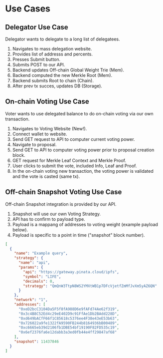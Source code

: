 # Use Cases

## Delegator Use Case

Delegator wants to delegate to a long list of delegatees.
 
1. Navigates to mass delegation website.
1. Provides list of addresss and percents.
1. Presses Submit button.
1. Submits POST to our API.
1. Backend updates Off-chain Global Weight Trie (Mem).
1. Backend computed the new Merkle Root (Mem).
1. Backend submits Root to chain (Chain).
1. After prev tx succes, updates DB (Storage).

## On-chain Voting Use Case

Voter wants to use delegated balance to do on-chain voting via our own transaction.

1. Navigates to Voting Website (New!).
1. Connect wallet to website.
1. Send GET request to API to computer current voting power.
1. Navigate to proposal.
1. Send GET to API to computer voting power prior to proposal creation block.
1. GET request for Merkle Leaf Context and Merkle Proof.
1. User clicks to submit the vote, included Info, Leaf and Proof.
1. In the on-chain voting new transaction, the voting power is validated and the vote is casted (same tx).

## Off-chain Snapshot Voting Use Case

Off-chain Snapshot integration is provided by our API.

1. Snapshot will use our own Voting Strategy.
1. API has to confirm to payload type.
1. Payload is a mappang of addresses to voting weight (example payload below).
1. Payload is specific to a point in time ("snapshot" block number).

```json
[
  {
    "name": "Example query",
    "strategy": {
      "name": "api",
      "params": {
        "api": "https://gateway.pinata.cloud/ipfs",
        "symbol": "LIFE",
        "decimals": 0,
        "strategy": "QmQnW3TtpN8WS2YMXtWB1p7DFcVjetfZmMfJvXm5yAZ6QN"
      }
    },
    "network": "1",
    "addresses": [
      "0xeD2bcC3104Da5F5f8fA988D6e9fAFd74Ae62f319",
      "0x3c4B8C52Ed4c29eE402D9c91FfAe1Db2BAdd228D",
      "0xd649bACfF66f1C85618c5376ee4F38e43eE53b63",
      "0x726022a9fe1322fA9590FB244b8164936bB00489",
      "0xc6665eb39d2106fb1DBE54bf19190F82FD535c19",
      "0x6ef2376fa6e12dabb3a3ed0fb44e4ff29847af68"
    ],
    "snapshot": 11437846
  }
]
```
